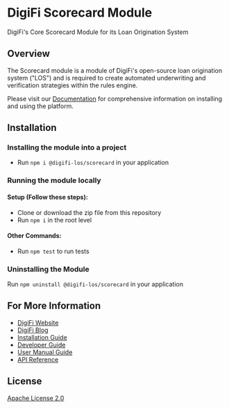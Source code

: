   # DigiFi Scorecard Module
  DigiFi's Core Scorecard Module for its Loan Origination System

## Overview
  The Scorecard module is a module of DigiFi's open-source loan origination system ("LOS") and is required to create automated underwriting and verification strategies within the rules engine. 
  
  Please visit our [Documentation](https://docs.digifi.io/) for comprehensive information on installing and using the platform.
  
  ## Installation

  ### Installing the module into a project

  * Run `npm i @digifi-los/scorecard` in your application

  ### Running the module locally
  
  #### Setup (Follow these steps):
  * Clone or download the zip file from this repository
  * Run `npm i` in the root level

  #### Other Commands:
  * Run `npm test` to run tests
  
  ### Uninstalling the Module

  Run `npm uninstall @digifi-los/scorecard` in your application
  
  ## For More Information

*   [DigiFi Website](https://www.digifi.io)
*   [DigiFi Blog](https://digifi.io/blog/)
*   [Installation Guide](https://docs.digifi.io/v3.0/docs/system-requirements)
*   [Developer Guide](https://docs.digifi.io/v3.0/docs/decision-engine)
*   [User Manual Guide](https://docs.digifi.io/v3.0/docs/overview-of-my-account)
*   [API Reference](https://docs.digifi.io/v3.0/reference)

## License

[Apache License 2.0](LICENSE)
